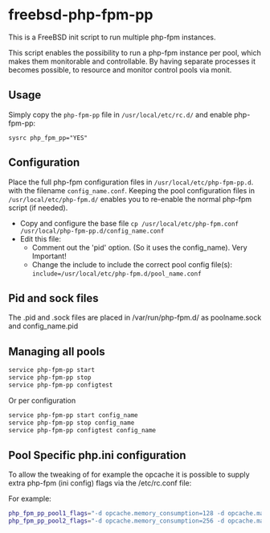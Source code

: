 # freebsd-php-fpm-pp

This is a FreeBSD init script to run multiple php-fpm instances.

This script enables the possibility to run a php-fpm instance per pool, which makes them monitorable and controllable.
By having separate processes it becomes possible, to resource and monitor control pools via monit.

## Usage

Simply copy the `php-fpm-pp` file in `/usr/local/etc/rc.d/` and enable php-fpm-pp:

`sysrc php_fpm_pp="YES"`

## Configuration

Place the full php-fpm configuration files in `/usr/local/etc/php-fpm-pp.d`. with the filename `config_name.conf`.
Keeping the pool configuration files in `/usr/local/etc/php-fpm.d/` enables
you to re-enable the normal php-fpm script (if needed).

* Copy and configure the base file `cp /usr/local/etc/php-fpm.conf /usr/local/php-fpm-pp.d/config_name.conf`
* Edit this file:
  * Comment out the 'pid' option. (So it uses the config_name). Very Important!
  * Change the include to include the correct pool config file(s):
    `include=/usr/local/etc/php-fpm.d/pool_name.conf`

## Pid and sock files

The .pid and .sock files are placed in /var/run/php-fpm.d/ as
poolname.sock and config_name.pid

## Managing all pools

```sh
service php-fpm-pp start
service php-fpm-pp stop
service php-fpm-pp configtest
```

Or per configuration

```sh
service php-fpm-pp start config_name
service php-fpm-pp stop config_name
service php-fpm-pp configtest config_name
```

## Pool Specific php.ini configuration

To allow the tweaking of for example the opcache it is possible to supply extra
php-fpm (ini config) flags via the /etc/rc.conf file:

For example:

```sh
php_fpm_pp_pool1_flags="-d opcache.memory_consumption=128 -d opcache.max_accelerated_files=10000"
php_fpm_pp_pool2_flags="-d opcache.memory_consumption=256 -d opcache.max_accelerated_files=20000"
```



